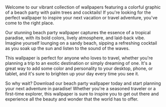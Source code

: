 <!--
Write me content for website with wallpaper "A colorful graphic of a beach party with palm trees and cocktails for a vacation or travel website"
-->

<!--font:Montserrat-->

Welcome to our vibrant collection of wallpapers featuring a colorful graphic of a beach party with palm trees and cocktails! If you're looking for the perfect wallpaper to inspire your next vacation or travel adventure, you've come to the right place.

Our stunning beach party wallpaper captures the essence of a tropical paradise, with its bold colors, lively atmosphere, and laid-back vibe. Imagine yourself lounging on a sandy beach, sipping a refreshing cocktail as you soak up the sun and listen to the sound of the waves.

This wallpaper is perfect for anyone who loves to travel, whether you're planning a trip to an exotic destination or simply dreaming of one. It's a great way to add some color and personality to your desktop, phone, or tablet, and it's sure to brighten up your day every time you see it.

So why wait? Download our beach party wallpaper today and start planning your next adventure in paradise! Whether you're a seasoned traveler or a first-time explorer, this wallpaper is sure to inspire you to get out there and experience all the beauty and wonder that the world has to offer.

